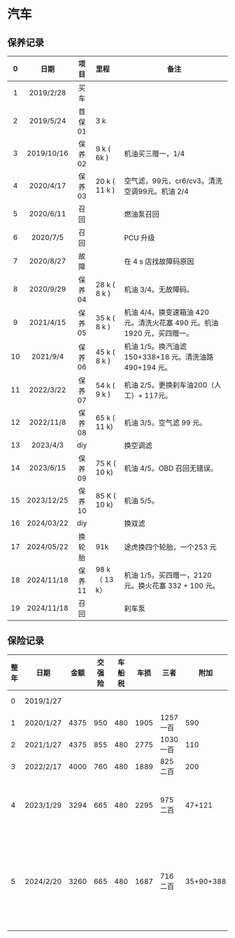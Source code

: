 # 汽车

## 保养记录

| 0  |     日期     |  项目  | 里程            | 备注                                             |
|:--:|:----------:|:----:|:--------------|------------------------------------------------|
| 1  | 2019/2/28  |  买车  |               |                                                |
| 2  | 2019/5/24  | 首保01 | 3 k           |                                                |
| 3  | 2019/10/16 | 保养02 | 9 k ( 6k )    | 机油买三赠一，1/4                                     |
| 4  | 2020/4/17  | 保养03 | 20 k ( 11 k ) | 空气滤，99元，cr6/cv3。清洗空调99元。机油 2/4                 |
| 5  | 2020/6/11  |  召回  |               | 燃油泵召回                                          |
| 6  |  2020/7/5  |  召回  |               | PCU 升级                                         |
| 7  | 2020/8/27  |  故障  |               | 在 4 s 店找故障码原因                                  |
| 8  | 2020/9/29  | 保养04 | 28 k ( 8 k )  | 机油 3/4。无故障码。                                   |
| 9  | 2021/4/15  | 保养05 | 35 k ( 8 k )  | 机油 4/4。换变速箱油 420 元。清洗火花塞 490 元。机油 1920 元，买四赠一。 |
| 10 |  2021/9/4  | 保养06 | 45 k ( 8 k )  | 机油 1/5。换汽油滤 150+338+18 元。清洗油路 490+194 元。       |
| 11 | 2022/3/22  | 保养07 | 54 k ( 9 k )  | 机油 2/5。更换刹车油200（人工）+ 117元。                     |
| 12 | 2022/11/8  | 保养08 | 65 k ( 11 k)  | 机油 3/5。空气滤 99 元。                               |
| 13 |  2023/4/3  | diy  |               | 换空调滤                                           |
| 14 | 2023/6/15  | 保养09 | 75 K ( 10 k)  | 机油 4/5。OBD 召回无错误。                              |
| 15 | 2023/12/25 | 保养10 | 85 K ( 10 k)  | 机油 5/5。                                        |
| 16 | 2024/03/22 | diy  |               | 换双滤                                            |
| 17 | 2024/05/22 | 换轮胎  | 91k           | 途虎换四个轮胎，一个253 元                                |
| 18 | 2024/11/18 | 保养11 | 98 k（ 13 k）   | 机油 1/5。买四赠一，2120 元。换火花塞 332 + 100 元。           | 
| 19 | 2024/11/18 |  召回  |               | 刹车泵                                            |


## 保险记录

| 整年 | 日期        | 金额   | 交强险 | 车船税 | 车损   | 三者     | 附加        | 返现   | 备注        |   |
|----|-----------|------|-----|-----|------|--------|-----------|------|-----------|---|
| 0  | 2019/1/27 |      |     |     |      |        |           |      | 4s店       |   |
| 1  | 2020/1/27 | 4375 | 950 | 480 | 1905 | 1257一百 | 590       |      |           |   |
| 2  | 2021/1/27 | 4375 | 855 | 480 | 2775 | 1030一百 | 110       |      |           |   |
| 3  | 2022/2/17 | 4000 | 760 | 480 | 1889 | 825二百  | 200       |      |           |   |
| 4  | 2023/1/29 | 3294 | 665 | 480 | 2295 | 975二百  | 47+121    | 1550 | 交强险下浮     |   |
| 5  | 2024/2/20 | 3260 | 665 | 480 | 1687 | 716二百  | 35+90+388 | 801  | 交强险和商业险下浮 |   |

